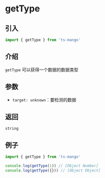 # getType

## 引入

```ts
import { getType } from 'ts-mango'
```

## 介绍

`getType` 可以获得一个数据的数据类型

## 参数

- `target: unknown`：要检测的数据

## 返回

`string`

## 例子

```ts
import { getType } from 'ts-mango'

console.log(getType(1)) // [Object Number]
console.log(getType({})) // [Object Object]
```
